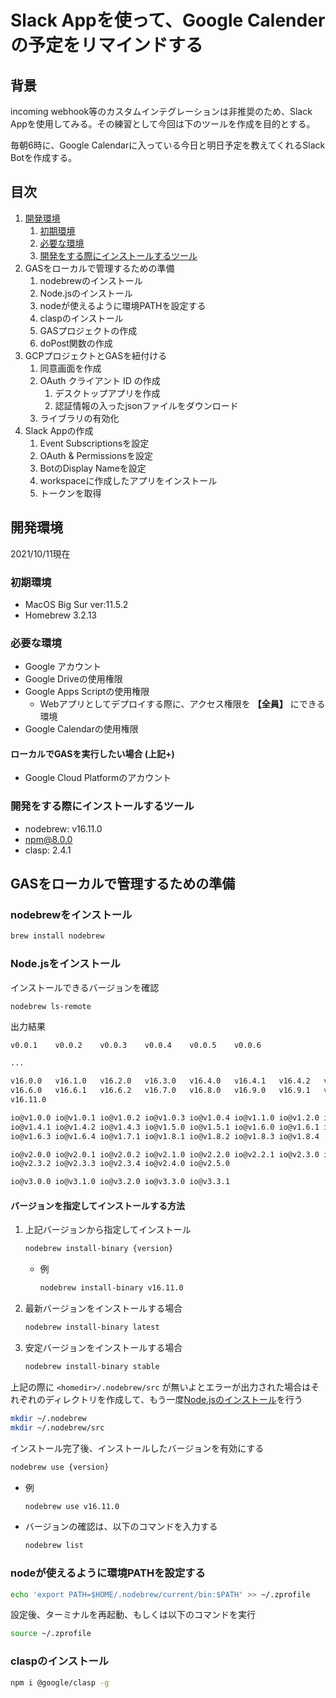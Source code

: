 # Slack Appを使って、Google Calenderの予定をリマインドする

## 背景

incoming webhook等のカスタムインテグレーションは非推奨のため、Slack Appを使用してみる。その練習として今回は下のツールを作成を目的とする。

毎朝6時に、Google Calendarに入っている今日と明日予定を教えてくれるSlack Botを作成する。

## 目次

1. [開発環境](#開発環境)
   1. [初期環境](#初期環境)
   2. [必要な環境](#必要な環境)
   3. [開発をする際にインストールするツール](#開発をする際にインストールするツール)
2. GASをローカルで管理するための準備
   1. nodebrewのインストール
   2. Node.jsのインストール
   3. nodeが使えるように環境PATHを設定する
   4. claspのインストール
   5. GASプロジェクトの作成
   6. doPost関数の作成
3. GCPプロジェクトとGASを紐付ける
   1. 同意画面を作成
   2. OAuth クライアント ID の作成
      1. デスクトップアプリを作成
      2. 認証情報の入ったjsonファイルをダウンロード
   3. ライブラリの有効化
4. Slack Appの作成
   1. Event Subscriptionsを設定
   2. OAuth & Permissionsを設定
   3. BotのDisplay Nameを設定
   4. workspaceに作成したアプリをインストール
   5. トークンを取得

## 開発環境

2021/10/11現在

### 初期環境

- MacOS Big Sur ver:11.5.2
- Homebrew 3.2.13

### 必要な環境

- Google アカウント
- Google Driveの使用権限
- Google Apps Scriptの使用権限
  - Webアプリとしてデプロイする際に、アクセス権限を **【全員】** にできる環境
- Google Calendarの使用権限

#### ローカルでGASを実行したい場合 (上記+)

- Google Cloud Platformのアカウント

### 開発をする際にインストールするツール

- nodebrew: v16.11.0
- npm@8.0.0
- clasp: 2.4.1

## GASをローカルで管理するための準備

### nodebrewをインストール

```zsh
brew install nodebrew
```

### Node.jsをインストール

インストールできるバージョンを確認

```zsh:
nodebrew ls-remote
```

出力結果

```zsh
v0.0.1    v0.0.2    v0.0.3    v0.0.4    v0.0.5    v0.0.6  

...

v16.0.0   v16.1.0   v16.2.0   v16.3.0   v16.4.0   v16.4.1   v16.4.2   v16.5.0
v16.6.0   v16.6.1   v16.6.2   v16.7.0   v16.8.0   v16.9.0   v16.9.1   v16.10.0
v16.11.0  

io@v1.0.0 io@v1.0.1 io@v1.0.2 io@v1.0.3 io@v1.0.4 io@v1.1.0 io@v1.2.0 io@v1.3.0
io@v1.4.1 io@v1.4.2 io@v1.4.3 io@v1.5.0 io@v1.5.1 io@v1.6.0 io@v1.6.1 io@v1.6.2
io@v1.6.3 io@v1.6.4 io@v1.7.1 io@v1.8.1 io@v1.8.2 io@v1.8.3 io@v1.8.4 

io@v2.0.0 io@v2.0.1 io@v2.0.2 io@v2.1.0 io@v2.2.0 io@v2.2.1 io@v2.3.0 io@v2.3.1
io@v2.3.2 io@v2.3.3 io@v2.3.4 io@v2.4.0 io@v2.5.0 

io@v3.0.0 io@v3.1.0 io@v3.2.0 io@v3.3.0 io@v3.3.1 
```

#### バージョンを指定してインストールする方法

1. 上記バージョンから指定してインストール

    ```zsh
    nodebrew install-binary {version}
    ```

   - 例

       ```zsh
       nodebrew install-binary v16.11.0
       ```

2. 最新バージョンをインストールする場合

    ```zsh
    nodebrew install-binary latest
    ```

3. 安定バージョンをインストールする場合

    ```zsh
    nodebrew install-binary stable
    ```

上記の際に `<homedir>/.nodebrew/src` が無いよとエラーが出力された場合はそれぞれのディレクトリを作成して、もう一度[Node.jsのインストール](#nodejsをインストール)を行う

```zsh
mkdir ~/.nodebrew
mkdir ~/.nodebrew/src
```

インストール完了後、インストールしたバージョンを有効にする

```zsh
nodebrew use {version}
```

- 例

    ```zsh
    nodebrew use v16.11.0
    ```

- バージョンの確認は、以下のコマンドを入力する

    ```zsh
    nodebrew list
    ```

### nodeが使えるように環境PATHを設定する

```zsh
echo 'export PATH=$HOME/.nodebrew/current/bin:$PATH' >> ~/.zprofile
```

設定後、ターミナルを再起動、もしくは以下のコマンドを実行

```zsh
source ~/.zprofile
```

### claspのインストール

```zsh
npm i @google/clasp -g
```